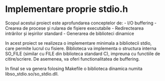 # Implementare proprie stdio.h

  Scopul acestui proiect este aprofundarea conceptelor de:
    - I/O buffering
    - Crearea de procese și rularea de fișiere executabile
    - Redirectearea intrărilor și ieșirilor standard
    - Generarea de biblioteci dinamice

  In acest proiect se realizeza o implementare minimala a bibliotecii stdio, care permite lucrul cu fisiere. 
  Biblioteca va implementa o structura interna SO_FILE (similar cu FILE din biblioteca standard C), 
impreuna cu functiile de citire/scriere. De asemenea, va oferi functionalitatea de buffering.

  In final se va genera folosing Makefile o biblioteca dinamica numita libso_stdio.so/so_stdio.dll.
